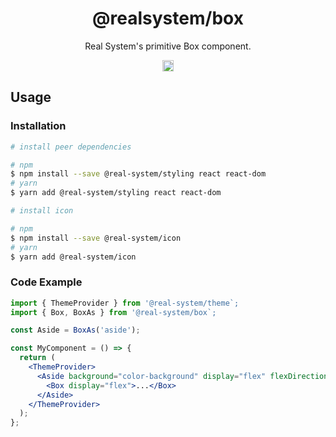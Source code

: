 <h1 align="center">@realsystem/box</h1>
<p align="center">Real System's primitive Box component.</p>
<p align="center">
<a href="https://badge.fury.io/js/@real-system%2Fbox"><img src="https://badge.fury.io/js/@real-system%2Fbox.svg" alt="npm version" height="18"/></a>
</p>

## Usage

### Installation

```bash
# install peer dependencies

# npm
$ npm install --save @real-system/styling react react-dom
# yarn
$ yarn add @real-system/styling react react-dom

# install icon

# npm
$ npm install --save @real-system/icon
# yarn
$ yarn add @real-system/icon
```

### Code Example

```jsx
import { ThemeProvider } from '@real-system/theme`;
import { Box, BoxAs } from '@real-system/box`;

const Aside = BoxAs('aside');

const MyComponent = () => {
  return (
    <ThemeProvider>
      <Aside background="color-background" display="flex" flexDirection="column">
        <Box display="flex">...</Box>
      </Aside>
    </ThemeProvider>
  );
};

```
